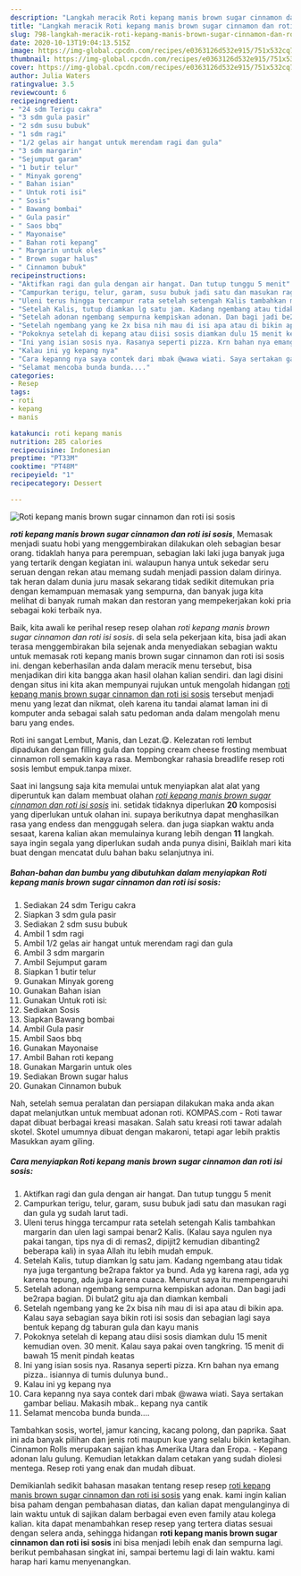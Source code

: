 ```yaml
---
description: "Langkah meracik Roti kepang manis brown sugar cinnamon dan roti isi sosis yang simpel"
title: "Langkah meracik Roti kepang manis brown sugar cinnamon dan roti isi sosis yang simpel"
slug: 798-langkah-meracik-roti-kepang-manis-brown-sugar-cinnamon-dan-roti-isi-sosis-yang-simpel
date: 2020-10-13T19:04:13.515Z
image: https://img-global.cpcdn.com/recipes/e0363126d532e915/751x532cq70/roti-kepang-manis-brown-sugar-cinnamon-dan-roti-isi-sosis-foto-resep-utama.jpg
thumbnail: https://img-global.cpcdn.com/recipes/e0363126d532e915/751x532cq70/roti-kepang-manis-brown-sugar-cinnamon-dan-roti-isi-sosis-foto-resep-utama.jpg
cover: https://img-global.cpcdn.com/recipes/e0363126d532e915/751x532cq70/roti-kepang-manis-brown-sugar-cinnamon-dan-roti-isi-sosis-foto-resep-utama.jpg
author: Julia Waters
ratingvalue: 3.5
reviewcount: 6
recipeingredient:
- "24 sdm Terigu cakra"
- "3 sdm gula pasir"
- "2 sdm susu bubuk"
- "1 sdm ragi"
- "1/2 gelas air hangat untuk merendam ragi dan gula"
- "3 sdm margarin"
- "Sejumput garam"
- "1 butir telur"
- " Minyak goreng"
- " Bahan isian"
- " Untuk roti isi"
- " Sosis"
- " Bawang bombai"
- " Gula pasir"
- " Saos bbq"
- " Mayonaise"
- " Bahan roti kepang"
- " Margarin untuk oles"
- " Brown sugar halus"
- " Cinnamon bubuk"
recipeinstructions:
- "Aktifkan ragi dan gula dengan air hangat. Dan tutup tunggu 5 menit"
- "Campurkan terigu, telur, garam, susu bubuk jadi satu dan masukan ragi dan gula yg sudah larut tadi."
- "Uleni terus hingga tercampur rata setelah setengah Kalis tambahkan margarin dan ulen lagi sampai benar2 Kalis. (Kalau saya ngulen nya pakai tangan, tips nya di di remas2, dipijit2 kemudian dibanting2 beberapa kali) in syaa Allah itu lebih mudah empuk."
- "Setelah Kalis, tutup diamkan lg satu jam. Kadang ngembang atau tidak nya juga tergantung be2rapa faktor ya bund. Ada yg karena ragi, ada yg karena tepung, ada juga karena cuaca. Menurut saya itu mempengaruhi"
- "Setelah adonan ngembang sempurna kempiskan adonan. Dan bagi jadi be2rapa bagian. Di bulat2 gitu aja dan diamkan kembali"
- "Setelah ngembang yang ke 2x bisa nih mau di isi apa atau di bikin apa. Kalau saya sebagian saya bikin roti isi sosis dan sebagian lagi saya bentuk kepang dg taburan gula dan kayu manis"
- "Pokoknya setelah di kepang atau diisi sosis diamkan dulu 15 menit kemudian oven. 30 menit. Kalau saya pakai oven tangkring. 15 menit di bawah 15 menit pindah keatas"
- "Ini yang isian sosis nya. Rasanya seperti pizza. Krn bahan nya emang pizza.. isiannya di tumis dulunya bund.."
- "Kalau ini yg kepang nya"
- "Cara kepanng nya saya contek dari mbak @wawa wiati. Saya sertakan gambar beliau. Makasih mbak.. kepang nya cantik"
- "Selamat mencoba bunda bunda...."
categories:
- Resep
tags:
- roti
- kepang
- manis

katakunci: roti kepang manis 
nutrition: 285 calories
recipecuisine: Indonesian
preptime: "PT33M"
cooktime: "PT48M"
recipeyield: "1"
recipecategory: Dessert

---
```



![Roti kepang manis brown sugar cinnamon dan roti isi sosis](https://img-global.cpcdn.com/recipes/e0363126d532e915/751x532cq70/roti-kepang-manis-brown-sugar-cinnamon-dan-roti-isi-sosis-foto-resep-utama.jpg)

<b><i>roti kepang manis brown sugar cinnamon dan roti isi sosis</i></b>, Memasak menjadi suatu hobi yang menggembirakan dilakukan oleh sebagian besar orang. tidaklah hanya para perempuan, sebagian laki laki juga banyak juga yang tertarik dengan kegiatan ini. walaupun hanya untuk sekedar seru seruan dengan rekan atau memang sudah menjadi passion dalam dirinya. tak heran dalam dunia juru masak sekarang tidak sedikit ditemukan pria dengan kemampuan memasak yang sempurna, dan banyak juga kita melihat di banyak rumah makan dan restoran yang mempekerjakan koki pria sebagai koki terbaik nya.

Baik, kita awali ke perihal resep resep olahan <i>roti kepang manis brown sugar cinnamon dan roti isi sosis</i>. di sela sela pekerjaan kita, bisa jadi akan terasa menggembirakan bila sejenak anda menyediakan sebagian waktu untuk memasak roti kepang manis brown sugar cinnamon dan roti isi sosis ini. dengan keberhasilan anda dalam meracik menu tersebut, bisa menjadikan diri kita bangga akan hasil olahan kalian sendiri. dan lagi disini dengan situs ini kita akan mempunyai rujukan untuk mengolah hidangan <u>roti kepang manis brown sugar cinnamon dan roti isi sosis</u> tersebut menjadi menu yang lezat dan nikmat, oleh karena itu tandai alamat laman ini di komputer anda sebagai salah satu pedoman anda dalam mengolah menu baru yang endes.

Roti ini sangat Lembut, Manis, dan Lezat.😋. Kelezatan roti lembut dipadukan dengan filling gula dan topping cream cheese frosting membuat cinnamon roll semakin kaya rasa. Membongkar rahasia breadlife resep roti sosis lembut empuk.tanpa mixer.


Saat ini langsung saja kita memulai untuk menyiapkan alat alat yang diperuntuk kan dalam membuat olahan <u><i>roti kepang manis brown sugar cinnamon dan roti isi sosis</i></u> ini. setidak tidaknya diperlukan <b>20</b> komposisi yang diperlukan untuk olahan ini. supaya berikutnya dapat menghasilkan rasa yang endess dan menggugah selera. dan juga siapkan waktu anda sesaat, karena kalian akan memulainya kurang lebih dengan <b>11</b> langkah. saya ingin segala yang diperlukan sudah anda punya disini, Baiklah mari kita buat dengan mencatat dulu bahan baku selanjutnya ini.

<!--inarticleads1-->

##### Bahan-bahan dan bumbu yang dibutuhkan dalam menyiapkan Roti kepang manis brown sugar cinnamon dan roti isi sosis:

1. Sediakan 24 sdm Terigu cakra
1. Siapkan 3 sdm gula pasir
1. Sediakan 2 sdm susu bubuk
1. Ambil 1 sdm ragi
1. Ambil 1/2 gelas air hangat untuk merendam ragi dan gula
1. Ambil 3 sdm margarin
1. Ambil Sejumput garam
1. Siapkan 1 butir telur
1. Gunakan  Minyak goreng
1. Gunakan  Bahan isian
1. Gunakan  Untuk roti isi:
1. Sediakan  Sosis
1. Siapkan  Bawang bombai
1. Ambil  Gula pasir
1. Ambil  Saos bbq
1. Gunakan  Mayonaise
1. Ambil  Bahan roti kepang
1. Gunakan  Margarin untuk oles
1. Sediakan  Brown sugar halus
1. Gunakan  Cinnamon bubuk


Nah, setelah semua peralatan dan persiapan dilakukan maka anda akan dapat melanjutkan untuk membuat adonan roti. KOMPAS.com - Roti tawar dapat dibuat berbagai kreasi masakan. Salah satu kreasi roti tawar adalah skotel. Skotel umumnya dibuat dengan makaroni, tetapi agar lebih praktis Masukkan ayam giling. 

<!--inarticleads2-->

##### Cara menyiapkan Roti kepang manis brown sugar cinnamon dan roti isi sosis:

1. Aktifkan ragi dan gula dengan air hangat. Dan tutup tunggu 5 menit
1. Campurkan terigu, telur, garam, susu bubuk jadi satu dan masukan ragi dan gula yg sudah larut tadi.
1. Uleni terus hingga tercampur rata setelah setengah Kalis tambahkan margarin dan ulen lagi sampai benar2 Kalis. (Kalau saya ngulen nya pakai tangan, tips nya di di remas2, dipijit2 kemudian dibanting2 beberapa kali) in syaa Allah itu lebih mudah empuk.
1. Setelah Kalis, tutup diamkan lg satu jam. Kadang ngembang atau tidak nya juga tergantung be2rapa faktor ya bund. Ada yg karena ragi, ada yg karena tepung, ada juga karena cuaca. Menurut saya itu mempengaruhi
1. Setelah adonan ngembang sempurna kempiskan adonan. Dan bagi jadi be2rapa bagian. Di bulat2 gitu aja dan diamkan kembali
1. Setelah ngembang yang ke 2x bisa nih mau di isi apa atau di bikin apa. Kalau saya sebagian saya bikin roti isi sosis dan sebagian lagi saya bentuk kepang dg taburan gula dan kayu manis
1. Pokoknya setelah di kepang atau diisi sosis diamkan dulu 15 menit kemudian oven. 30 menit. Kalau saya pakai oven tangkring. 15 menit di bawah 15 menit pindah keatas
1. Ini yang isian sosis nya. Rasanya seperti pizza. Krn bahan nya emang pizza.. isiannya di tumis dulunya bund..
1. Kalau ini yg kepang nya
1. Cara kepanng nya saya contek dari mbak @wawa wiati. Saya sertakan gambar beliau. Makasih mbak.. kepang nya cantik
1. Selamat mencoba bunda bunda....


Tambahkan sosis, wortel, jamur kancing, kacang polong, dan paprika. Saat ini ada banyak pilihan dan jenis roti maupun kue yang selalu bikin ketagihan. Cinnamon Rolls merupakan sajian khas Amerika Utara dan Eropa. - Kepang adonan lalu gulung. Kemudian letakkan dalam cetakan yang sudah diolesi mentega. Resep roti yang enak dan mudah dibuat. 

Demikianlah sedikit bahasan masakan tentang resep resep <u>roti kepang manis brown sugar cinnamon dan roti isi sosis</u> yang enak. kami ingin kalian bisa paham dengan pembahasan diatas, dan kalian dapat mengulanginya di lain waktu untuk di sajikan dalam berbagai even even family atau kolega kalian. kita dapat menambahkan resep resep yang tertera diatas sesuai dengan selera anda, sehingga hidangan <b>roti kepang manis brown sugar cinnamon dan roti isi sosis</b> ini bisa menjadi lebih enak dan sempurna lagi. berikut pembahasan singkat ini, sampai bertemu lagi di lain waktu. kami harap hari kamu menyenangkan.
